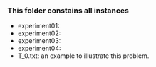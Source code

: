 ### This folder constains all instances

- experiment01:
- experiment02:
- experiment03:
- experiment04:
- T_0.txt: an example to illustrate this problem.
